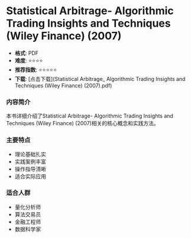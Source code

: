 # Statistical Arbitrage- Algorithmic Trading Insights and Techniques (Wiley Finance) (2007)

- **格式**: PDF
- **难度**: ⭐⭐⭐⭐
- **推荐指数**: ⭐⭐⭐⭐⭐
- **下载**: [点击下载](Statistical Arbitrage_ Algorithmic Trading Insights and Techniques (Wiley Finance) (2007).pdf)

### 内容简介

本书详细介绍了Statistical Arbitrage- Algorithmic Trading Insights and Techniques (Wiley Finance) (2007)相关的核心概念和实践方法。

### 主要特点

- 理论基础扎实
- 实践案例丰富
- 操作指导清晰
- 适合实际应用

### 适合人群

- 量化分析师
- 算法交易员
- 金融工程师
- 数据科学家
